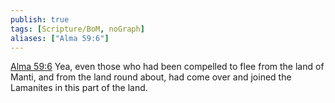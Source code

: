 ```yaml
---
publish: true
tags: [Scripture/BoM, noGraph]
aliases: ["Alma 59:6"]
---
```

[Alma 59:6](https://churchofjesuschrist.org/study/scriptures/bofm/alma/59?lang=eng&id=p6#p6) Yea, even those who had been compelled to flee from the land of Manti, and from the land round about, had come over and joined the Lamanites in this part of the land.

